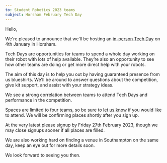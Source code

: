 ```yaml
---
to: Student Robotics 2023 teams
subject: Horsham February Tech Day
---
```


Hello,

We're pleased to announce that we'll be hosting an [in-person Tech Day][event]
on 4th January in Horsham.

Tech Days are opportunities for teams to spend a whole day working on their
robot with lots of help available. They’re also an opportunity to see how other
teams are doing or get more direct help with your robots.

The aim of this day is to help you out by having guaranteed presence from us
blueshirts. We'll be around to answer questions about the competition, give kit
support, and assist with your strategy ideas.

We see a strong correlation between teams to attend Tech Days and performance in
the competition.

Spaces are limited to four teams, so be sure to [let us know][tech-day-signup] if
you would like to attend. We will be confirming places shortly after you sign up.

At the very latest please signup by Friday 27th February 2023, though we may
close signups sooner if all places are filled.

We are also working hard on finding a venue in Southampton on the same day, keep
an eye out for more details soon.

We look forward to seeing you then.

[event]: https://studentrobotics.org/events/sr2023/london-tech-day-december/
[tech-day-signup]: https://forms.gle/xqUxJ6GFqbJfeJdZ9
